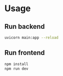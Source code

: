 # Usage

## Run backend

```bash
uvicorn main:app --reload
```

## Run frontend

```bash
npm install
npm run dev
```